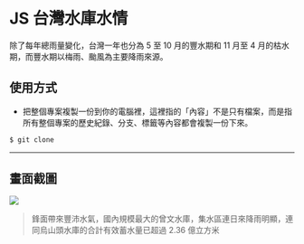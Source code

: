 # JS 台灣水庫水情

除了每年總雨量變化，台灣一年也分為 5 至 10 月的豐水期和 11 月至 4 月的枯水期，而豐水期以梅雨、颱風為主要降雨來源。

## 使用方式
- 把整個專案複製一份到你的電腦裡，這裡指的「內容」不是只有檔案，而是指所有整個專案的歷史紀錄、分支、標籤等內容都會複製一份下來。
```sh
$ git clone
```

----

## 畫面截圖
![](https://i.imgur.com/WkCTHwR.png)
> 鋒面帶來豐沛水氣，國內規模最大的曾文水庫，集水區連日來降雨明顯，連同烏山頭水庫的合計有效蓄水量已超過 2.36 億立方米
